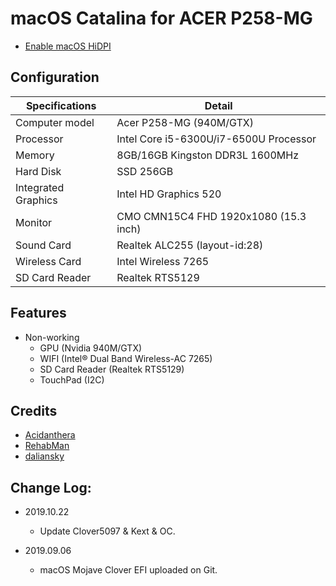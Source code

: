 # macOS Catalina for ACER P258-MG

- [Enable macOS HiDPI](https://github.com/xzhih/one-key-hidpi)

## Configuration

| Specifications | Detail                                                  |
| ------------------- | -------------------------------------------|
| Computer model      | Acer P258-MG (940M/GTX)                   |
| Processor           | Intel Core i5-6300U/i7-6500U Processor   |
| Memory              | 8GB/16GB Kingston DDR3L 1600MHz		   |
| Hard Disk           | SSD 256GB 			   |
| Integrated Graphics | Intel HD Graphics 520                      |
| Monitor             | CMO CMN15C4 FHD 1920x1080 (15.3 inch)  	   |
| Sound Card          | Realtek ALC255 (layout-id:28)              |
| Wireless Card       | Intel Wireless 7265                        |
| SD Card Reader      | Realtek RTS5129                            |

## Features

* Non-working
   * GPU (Nvidia 940M/GTX)
   * WIFI (Intel® Dual Band Wireless-AC 7265)
   * SD Card Reader (Realtek RTS5129)
   * TouchPad (I2C)

## Credits

- [Acidanthera](https://github.com/acidanthera)
- [RehabMan](https://github.com/RehabMan) 
- [daliansky](https://github.com/daliansky) 

## Change Log:

- 2019.10.22
	- Update Clover5097 & Kext & OC.

- 2019.09.06
	- macOS Mojave Clover EFI uploaded on Git.

